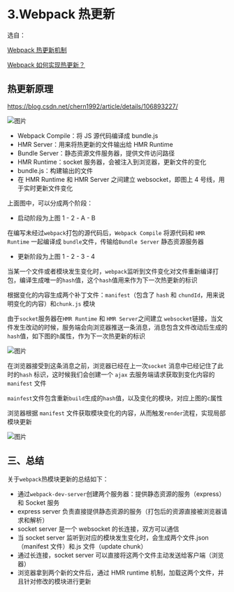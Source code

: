 # 3.Webpack 热更新

选自：

[Webpack 热更新机制](https://segmentfault.com/a/1190000017387984)

[Webpack 如何实现热更新？](https://segmentfault.com/a/1190000017387984)

## 热更新原理

https://blog.csdn.net/chern1992/article/details/106893227/

![图片](https://mmbiz.qpic.cn/mmbiz_png/gH31uF9VIibQOqf8ia3haGPMK3tUKmlS8ZSDlXjGKdOot13ekiciclzG9vBEev0y6odaMWaQJn2dpr3GnjKDQOBRCw/640?wx_fmt=png&tp=webp&wxfrom=5&wx_lazy=1&wx_co=1)

- Webpack Compile：将 JS 源代码编译成 bundle.js
- HMR Server：用来将热更新的文件输出给 HMR Runtime
- Bundle Server：静态资源文件服务器，提供文件访问路径
- HMR Runtime：socket 服务器，会被注入到浏览器，更新文件的变化
- bundle.js：构建输出的文件
- 在 HMR Runtime 和 HMR Server 之间建立 websocket，即图上 4 号线，用于实时更新文件变化

上面图中，可以分成两个阶段：

- 启动阶段为上图 1 - 2 - A - B

在编写未经过`webpack`打包的源代码后，`Webpack Compile` 将源代码和 `HMR Runtime` 一起编译成 `bundle`文件，传输给`Bundle Server` 静态资源服务器

- 更新阶段为上图 1 - 2 - 3 - 4

当某一个文件或者模块发生变化时，`webpack`监听到文件变化对文件重新编译打包，编译生成唯一的`hash`值，这个`hash`值用来作为下一次热更新的标识

根据变化的内容生成两个补丁文件：`manifest`（包含了 `hash` 和 `chundId`，用来说明变化的内容）和`chunk.js` 模块

由于`socket`服务器在`HMR Runtime` 和 `HMR Server`之间建立 `websocket`链接，当文件发生改动的时候，服务端会向浏览器推送一条消息，消息包含文件改动后生成的`hash`值，如下图的`h`属性，作为下一次热更新的标识

![图片](https://mmbiz.qpic.cn/mmbiz_png/gH31uF9VIibQOqf8ia3haGPMK3tUKmlS8ZYexoqQRWgnNdRIyRW4mNCtK3s2cvQcERQzBpMOu1uXxuCe4Pia8ZEicw/640?wx_fmt=png&tp=webp&wxfrom=5&wx_lazy=1&wx_co=1)

在浏览器接受到这条消息之前，浏览器已经在上一次`socket` 消息中已经记住了此时的`hash` 标识，这时候我们会创建一个 `ajax` 去服务端请求获取到变化内容的 `manifest` 文件

`mainfest`文件包含重新`build`生成的`hash`值，以及变化的模块，对应上图的`c`属性

浏览器根据 `manifest` 文件获取模块变化的内容，从而触发`render`流程，实现局部模块更新

![图片](https://mmbiz.qpic.cn/mmbiz_png/gH31uF9VIibQOqf8ia3haGPMK3tUKmlS8ZZwaZ6UuIaopRicvmLlicyRYqUFzRV1ca8KygK0lkM7Ediaeich7vd8ndaw/640?wx_fmt=png&tp=webp&wxfrom=5&wx_lazy=1&wx_co=1)

## 三、总结

关于`webpack`热模块更新的总结如下：

- 通过`webpack-dev-server`创建两个服务器：提供静态资源的服务（express）和 Socket 服务
- express server 负责直接提供静态资源的服务（打包后的资源直接被浏览器请求和解析）
- socket server 是一个 websocket 的长连接，双方可以通信
- 当 socket server 监听到对应的模块发生变化时，会生成两个文件.json（manifest 文件）和.js 文件（update chunk）
- 通过长连接，socket server 可以直接将这两个文件主动发送给客户端（浏览器）
- 浏览器拿到两个新的文件后，通过 HMR runtime 机制，加载这两个文件，并且针对修改的模块进行更新
